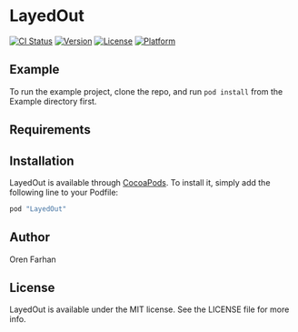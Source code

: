 # LayedOut

[![CI Status](http://img.shields.io/travis/orenttf@gmail.com/LayedOut.svg?style=flat)](https://travis-ci.org/oren.farhan@hiho.com/LayedOut)
[![Version](https://img.shields.io/cocoapods/v/LayedOut.svg?style=flat)](http://cocoapods.org/pods/LayedOut)
[![License](https://img.shields.io/cocoapods/l/LayedOut.svg?style=flat)](http://cocoapods.org/pods/LayedOut)
[![Platform](https://img.shields.io/cocoapods/p/LayedOut.svg?style=flat)](http://cocoapods.org/pods/LayedOut)

## Example

To run the example project, clone the repo, and run `pod install` from the Example directory first.

## Requirements

## Installation

LayedOut is available through [CocoaPods](http://cocoapods.org). To install
it, simply add the following line to your Podfile:

```ruby
pod "LayedOut"
```

## Author

Oren Farhan

## License

LayedOut is available under the MIT license. See the LICENSE file for more info.
